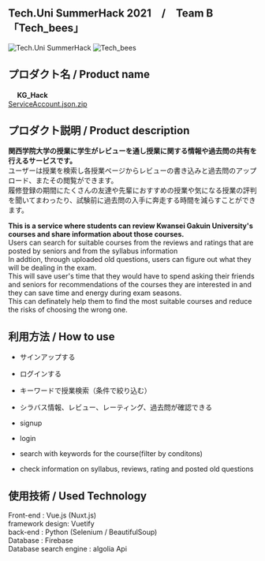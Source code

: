 ## Tech.Uni SummerHack 2021　/　Team B「Tech_bees」

![Tech.Uni SummerHack](https://user-images.githubusercontent.com/82380312/132005916-fa061804-28c8-4f6c-871f-dab2c9c649c1.png)
![Tech_bees](https://user-images.githubusercontent.com/82380312/132005289-978a72a9-6a2d-472b-b2a9-69cb669e8694.png)


## プロダクト名 / Product name
　 <b>KG_Hack</b><br>[ServiceAccount.json.zip](https://github.com/Tech-Uni-Summer-Hackathon2021/team-b/files/7107803/ServiceAccount.json.zip)

 
  
## プロダクト説明 / Product description
<b>関西学院大学の授業に学生がレビューを通し授業に関する情報や過去問の共有を行えるサービスです。</b><br>
ユーザーは授業を検索し各授業ページからレビューの書き込みと過去問のアップロード、またその閲覧ができます。<br>
履修登録の期間にたくさんの友達や先輩におすすめの授業や気になる授業の評判を聞いてまわったり、試験前に過去問の入手に奔走する時間を減らすことができます。<br>

<b>This is a service where students can review Kwansei Gakuin University's courses and share information about those courses.</b><br>
Users can search for suitable courses from the reviews and ratings that are posted by seniors and from the syllabus information<br>
In addtion, through uploaded old questions, users can figure out what they will be dealing in the exam.<br>
This will save user's time that they would have to spend asking their friends and seniors for recommendations of the courses they are interested in and they can save time and energy during exam seasons. <br>
This can definately help them to find the most suitable courses and reduce the risks of choosing the wrong one.<br>

## 利用方法 / How to use
* サインアップする
* ログインする
* キーワードで授業検索（条件で絞り込む）
* シラバス情報、レビュー、レーティング、過去問が確認できる

* signup
* login
* search with keywords for the course(filter by conditons)
* check information on syllabus, reviews, rating and posted old questions

## 使用技術 / Used Technology
Front-end : Vue.js (Nuxt.js) <br>
framework design: Vuetify<br>
back-end : Python (Selenium / BeautifulSoup)<br>
Database : Firebase<br>
Database search engine : algolia Api
